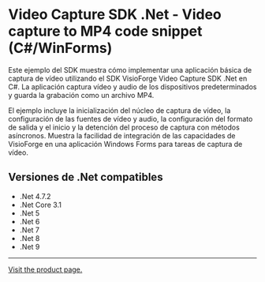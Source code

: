﻿# Video Capture SDK .Net - Video capture to MP4 code snippet (C#/WinForms)

Este ejemplo del SDK muestra cómo implementar una aplicación básica de captura de vídeo utilizando el SDK VisioForge Video Capture SDK .Net en C#. La aplicación captura vídeo y audio de los dispositivos predeterminados y guarda la grabación como un archivo MP4.

El ejemplo incluye la inicialización del núcleo de captura de vídeo, la configuración de las fuentes de vídeo y audio, la configuración del formato de salida y el inicio y la detención del proceso de captura con métodos asíncronos. Muestra la facilidad de integración de las capacidades de VisioForge en una aplicación Windows Forms para tareas de captura de vídeo.

## Versiones de .Net compatibles

* .Net 4.7.2
* .Net Core 3.1
* .Net 5
* .Net 6
* .Net 7
* .Net 8
* .Net 9

---

[Visit the product page.](https://www.visioforge.com/video-capture-sdk-net)
